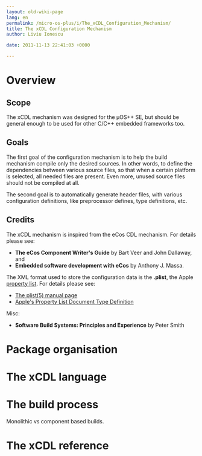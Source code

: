 ```yaml
---
layout: old-wiki-page
lang: en
permalink: /micro-os-plus/i/The_xCDL_Configuration_Mechanism/
title: The xCDL Configuration Mechanism
author: Liviu Ionescu

date: 2011-11-13 22:41:03 +0000

---
```


Overview
========

Scope
-----

The xCDL mechanism was designed for the µOS++ SE, but should be general enough to be used for other C/C++ embedded frameworks too.

Goals
-----

The first goal of the configuration mechanism is to help the build mechanism compile only the desired sources. In other words, to define the dependencies between various source files, so that when a certain platform is selected, all needed files are present. Even more, unused source files should not be compiled at all.

The second goal is to automatically generate header files, with various configuration definitions, like preprocessor defines, type definitions, etc.

Credits
-------

The xCDL mechanism is inspired from the eCos CDL mechanism. For details please see:

-   **The eCos Component Writer's Guide** by Bart Veer and John Dallaway, and
-   **Embedded software development with eCos** by Anthony J. Massa.

The XML format used to store the configuration data is the **.plist**, the Apple [property list](http://en.wikipedia.org/wiki/Property_list). For details please see:

-   [The plist(5) manual page](http://developer.apple.com/documentation/Darwin/Reference/ManPages/man5/plist.5.html)
-   [Apple's Property List Document Type Definition](http://www.apple.com/DTDs/PropertyList-1.0.dtd)

Misc:

-   **Software Build Systems: Principles and Experience** by Peter Smith

Package organisation
====================

The xCDL language
=================

The build process
=================

Monolithic vs component based builds.

The xCDL reference
==================
